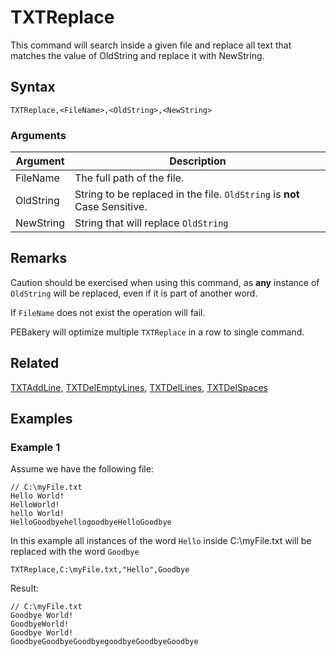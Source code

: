 # TXTReplace

This command will search inside a given file and replace all text that matches the value of OldString and replace it with NewString. 

## Syntax

```pebakery
TXTReplace,<FileName>,<OldString>,<NewString>
```

### Arguments

| Argument | Description |
| --- | --- |
| FileName | The full path of the file. |
| OldString | String to be replaced in the file. `OldString` is **not** Case Sensitive.
| NewString | String that will replace `OldString`

## Remarks

Caution should be exercised when using this command, as **any** instance of `OldString` will be replaced, even if it is part of another word.

If `FileName` does not exist the operation will fail.

PEBakery will optimize multiple `TXTReplace` in a row to single command.

## Related

[TXTAddLine](./TXTAddLine.md), [TXTDelEmptyLines](./TXTDelEmptyLines.md), [TXTDelLines](./TXTDelLines.md), [TXTDelSpaces](./TXTDelSpaces.md) 

## Examples

### Example 1

Assume we have the following file:

```pebakery
// C:\myFile.txt
Hello World!
HelloWorld!
hello World!
HelloGoodbyehellogoodbyeHelloGoodbye
```

In this example all instances of the word `Hello` inside C:\myFile.txt will be replaced with the word `Goodbye`

```pebakery
TXTReplace,C:\myFile.txt,"Hello",Goodbye
```

Result:

```pebakery
// C:\myFile.txt
Goodbye World!
GoodbyeWorld!
Goodbye World!
GoodbyeGoodbyeGoodbyegoodbyeGoodbyeGoodbye
```